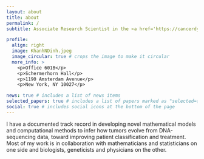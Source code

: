 ```yaml
---
layout: about
title: about
permalink: /
subtitle: Associate Research Scientist in the <a href='https://cancerdynamics.columbia.edu'>Irving Institute for Cancer Dynamics</a> and <a href='https://stat.columbia.edu'>Department of Statistics</a> at <a href='https://www.columbia.edu'>Columbia University</a>.

profile:
  align: right
  image: KhanhNDinh.jpeg
  image_circular: true # crops the image to make it circular
  more_info: >
    <p>Office 601B</p>
    <p>Schermerhorn Hall</p>
    <p>1190 Amsterdam Avenue</p>
    <p>New York, NY 10027</p>

news: true # includes a list of news items
selected_papers: true # includes a list of papers marked as "selected={true}"
social: true # includes social icons at the bottom of the page
---
```


I have a documented track record in developing novel mathematical models and computational methods to infer how tumors evolve from DNA-sequencing data, toward improving patient classification and treatment. Most of my work is in collaboration with mathematicians and statisticians on one side and biologists, geneticists and physicians on the other.
